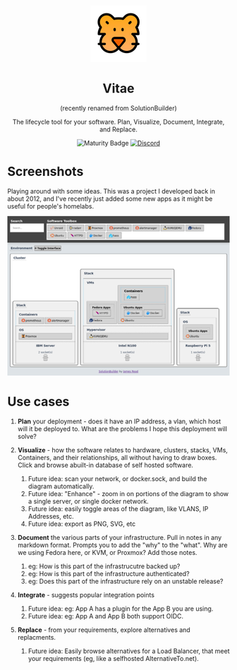 <div align = "center">
  <img alt = "project logo" src = "logo.png" width = "128" />
  <h1>Vitae</h1>
  (recently renamed from SolutionBuilder)

The lifecycle tool for your software. Plan, Visualize, Document, Integrate, and Replace. 

![Maturity Badge](https://img.shields.io/badge/maturity-prototype-red)
[![Discord](https://img.shields.io/discord/846737624960860180?label=Discord%20Server)](https://discord.gg/jhYWWpNJ3v)

</div>

# Screenshots 

Playing around with some ideas. This was a project I developed back in about 2012, and I've recently just added some new apps as it might be useful for people's homelabs. 

![image](var/screenshot1.png)

# Use cases

1. **Plan** your deployment - does it have an IP address, a vlan, which host will it be deployed to. What are the problems I hope this deployment will solve? 

1. **Visualize** - how the software relates to hardware, clusters, stacks, VMs, Containers, and their relationships, all without having to draw boxes. Click and browse abuilt-in database of self hosted software.
   1. Future idea: scan your network, or docker.sock, and build the diagram automatically.
   2. Future idea: "Enhance" - zoom in on portions of the diagram to show a single server, or single docker network.
   3. Future idea: easily toggle areas of the diagram, like VLANS, IP Addresses, etc.
   4. Future idea: export as PNG, SVG, etc
     
3. **Document** the various parts of your infrastructure. Pull in notes in any markdown format. Prompts you to add the "why" to the "what". Why are we using Fedora here, or KVM, or Proxmox? Add those notes.
   1. eg: How is this part of the infrastrucutre backed up?
   2. eg: How is this part of the infrastructure authenticated?
   3. eg: Does this part of the infrastructure rely on an unstable release?
      
5. **Integrate** - suggests popular integration points 
   1. Future idea: eg: App A has a plugin for the App B you are using.
   2. Future idea: eg: App A and App B both support OIDC.

6. **Replace** - from your requirements, explore alternatives and replacments. 
   1. Future idea: Easily browse alternatives for a Load Balancer, that meet your requirements (eg, like a selfhosted AlternativeTo.net).
